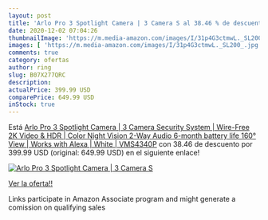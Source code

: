 ```yaml
---
layout: post
title: 'Arlo Pro 3 Spotlight Camera | 3 Camera S al 38.46 % de descuento'
date: 2020-12-02 07:04:26
thumbnailImage: 'https://m.media-amazon.com/images/I/31p4G3ctmwL._SL200_.jpg'
images: [ 'https://m.media-amazon.com/images/I/31p4G3ctmwL._SL200_.jpg' ]
comments: true
category: ofertas
author: ring
slug: B07X277QRC
description:
actualPrice: 399.99 USD
comparePrice: 649.99 USD
inStock: true
---
```


Está [Arlo Pro 3 Spotlight Camera | 3 Camera Security System | Wire-Free  2K Video & HDR | Color Night Vision  2-Way Audio  6-month battery life  160° View | Works with Alexa | White | VMS4340P](https://www.amazon.com/dp/B07X277QRC/?tag=tolees-20) con 38.46 de descuento por 399.99 USD (original: 649.99 USD) en el siguiente enlace!

[![Arlo Pro 3 Spotlight Camera | 3 Camera S](https://m.media-amazon.com/images/I/31p4G3ctmwL._SL200_.jpg)](https://www.amazon.com/dp/B07X277QRC/?tag=tolees-20)

[Ver la oferta!!](https://www.amazon.com/dp/B07X277QRC/?tag=tolees-20)

Links participate in Amazon Associate program and might generate a comission on qualifying sales


